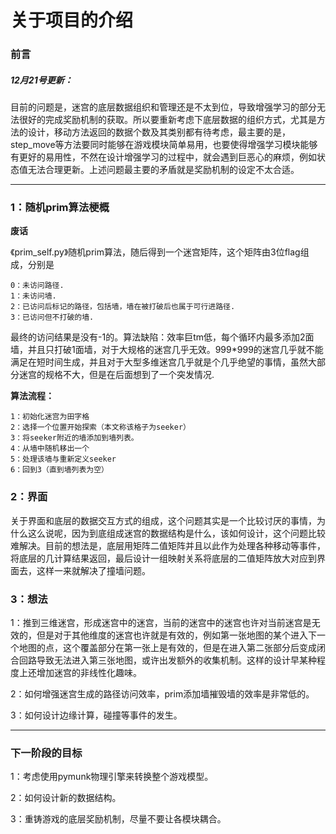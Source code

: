 # 关于项目的介绍
### 前言

##### 12月21号更新：

目前的问题是，迷宫的底层数据组织和管理还是不太到位，导致增强学习的部分无法很好的完成奖励机制的获取。所以要重新考虑下底层数据的组织方式，尤其是方法的设计，移动方法返回的数据个数及其类别都有待考虑，最主要的是，step_move等方法要同时能够在游戏模块简单易用，也要使得增强学习模块能够有更好的易用性，不然在设计增强学习的过程中，就会遇到巨恶心的麻烦，例如状态值无法合理更新。上述问题最主要的矛盾就是奖励机制的设定不太合适。

***

### 1：随机prim算法梗概
**废话**

《prim_self.py》随机prim算法，随后得到一个迷宫矩阵，这个矩阵由3位flag组成，分别是
    
    0：未访问路径.
    1：未访问墙.
    2：已访问后标记的路径，包括墙，墙在被打破后也属于可行进路径.
    3：已访问但不打破的墙.
最终的访问结果是没有-1的。算法缺陷：效率巨tm低，每个循环内最多添加2面墙，并且只打破1面墙，对于大规格的迷宫几乎无效。999*999的迷宫几乎就不能满足在短时间生成，并且对于大型多维迷宫几乎就是个几乎绝望的事情，虽然大部分迷宫的规格不大，但是在后面想到了一个突发情况.

**算法流程：**

    1：初始化迷宫为田字格
    2：选择一个位置开始探索（本文称该格子为seeker）
    3：将seeker附近的墙添加到墙列表。
    4：从墙中随机移出一个
    5：处理该墙与重新定义seeker
    6：回到3（直到墙列表为空）
   
### 2：界面
关于界面和底层的数据交互方式的组成，这个问题其实是一个比较讨厌的事情，为什么这么说呢，因为到底组成迷宫的数据结构是什么，该如何设计，这个问题比较难解决。目前的想法是，底层用矩阵二值矩阵并且以此作为处理各种移动等事件，将底层的几计算结果返回，最后设计一组映射关系将底层的二值矩阵放大对应到界面去，这样一来就解决了撞墙问题。

    
### 3：想法

1：推到三维迷宫，形成迷宫中的迷宫，当前的迷宫中的迷宫也许对当前迷宫是无效的，但是对于其他维度的迷宫也许就是有效的，例如第一张地图的某个进入下一个地图的点，这个覆盖部分在第一张上是有效的，但是在进入第二张部分后变成闭合回路导致无法进入第三张地图，或许出发额外的收集机制。这样的设计早某种程度上还增加迷宫的非线性化趣味。

2：如何增强迷宫生成的路径访问效率，prim添加墙摧毁墙的效率是非常低的。

3：如何设计边缘计算，碰撞等事件的发生。

***

### 下一阶段的目标

1：考虑使用pymunk物理引擎来转换整个游戏模型。

2：如何设计新的数据结构。

3：重铸游戏的底层奖励机制，尽量不要让各模块耦合。